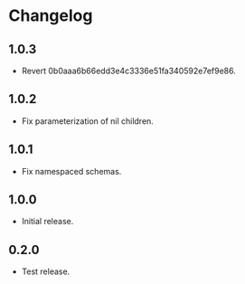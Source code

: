 # Changelog

## 1.0.3

- Revert 0b0aaa6b66edd3e4c3336e51fa340592e7ef9e86.

## 1.0.2

- Fix parameterization of nil children.

## 1.0.1

- Fix namespaced schemas.

## 1.0.0

- Initial release.

## 0.2.0

- Test release.